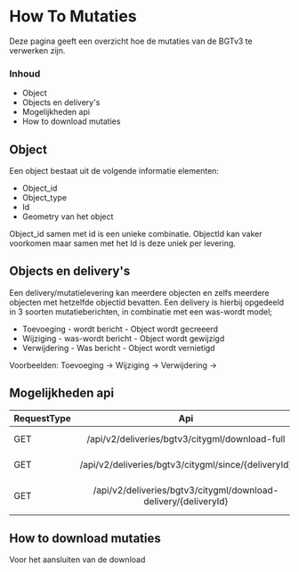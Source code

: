 # How To Mutaties

Deze pagina geeft een overzicht hoe de mutaties van de BGTv3 te verwerken zijn.

### Inhoud

- Object
- Objects en delivery's
- Mogelijkheden api 
- How to download mutaties

## Object
Een object bestaat uit de volgende informatie elementen:
- Object_id
- Object_type
- Id
- Geometry van het object

Object_id samen met id is een unieke combinatie. ObjectId kan vaker voorkomen maar samen met het Id is deze uniek per levering.

## Objects en delivery's
Een delivery/mutatielevering kan meerdere objecten en zelfs meerdere objecten met hetzelfde objectid bevatten. 
Een delivery is hierbij opgedeeld in 3 soorten mutatieberichten, in combinatie met een was-wordt model;
- Toevoeging - wordt bericht - Object wordt gecreeerd
- Wijziging - was-wordt bericht - Object wordt gewijzigd
- Verwijdering - Was bericht -  Object wordt vernietigd

Voorbeelden:
Toevoeging -> 
Wijziging ->
Verwijdering ->

## Mogelijkheden api

| RequestType   | Api                                                             | Omschrijving                 |
| ------------- |:---------------------------------------------------------------:| ----------------------------:|
| GET           | /api/v2/deliveries/bgtv3/citygml/download-full                  | Download de initiële stand   |
| GET           | /api/v2/deliveries/bgtv3/citygml/since/{deliveryId}             | Download de delivery ids     |
| GET           | /api/v2/deliveries/bgtv3/citygml/download-delivery/{deliveryId} | Download de delivery with id |


## How to download mutaties

Voor het aansluiten van de download 
